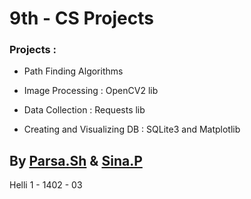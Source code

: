 # 9th - CS Projects

### Projects :

- Path Finding Algorithms

- Image Processing : OpenCV2 lib

- Data Collection : Requests lib

- Creating and Visualizing DB : SQLite3 and Matplotlib

## By [Parsa.Sh](https://github.com/Mpshm) & [Sina.P](https://github.com/SinaPourkashani)

Helli 1 - 1402 - 03
